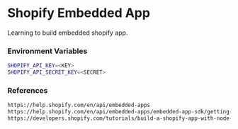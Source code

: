 # Shopify Embedded App

Learning to build embedded shopify app.

### Environment Variables

```sh
SHOPIFY_API_KEY=<KEY>
SHOPIFY_API_SECRET_KEY=<SECRET>
```

### References

```sh
https://help.shopify.com/en/api/embedded-apps
https://help.shopify.com/en/api/embedded-apps/embedded-app-sdk/getting-started
https://developers.shopify.com/tutorials/build-a-shopify-app-with-node-and-react
```

